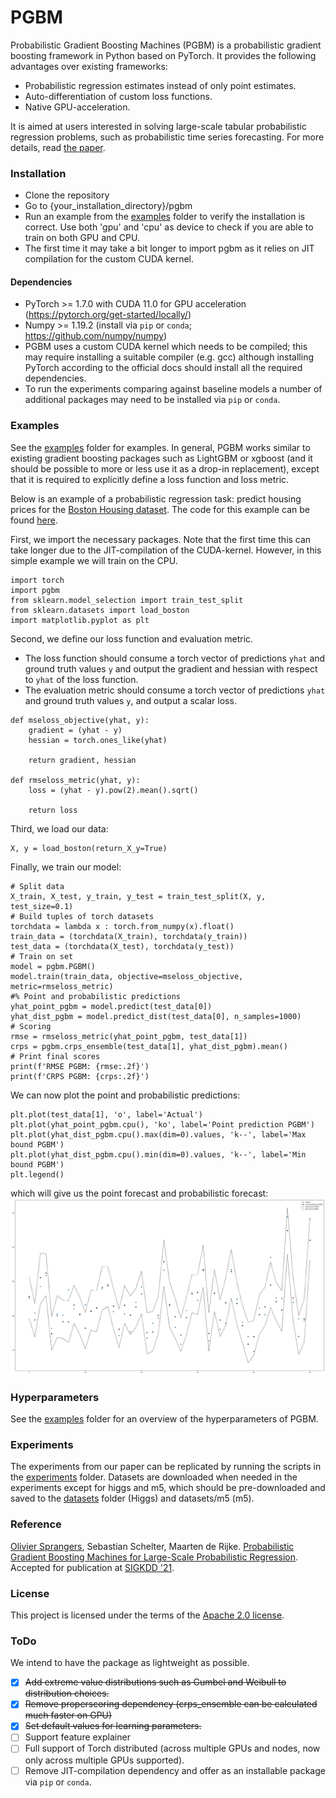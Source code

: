 # PGBM #

Probabilistic Gradient Boosting Machines (PGBM) is a probabilistic gradient boosting framework in Python based on PyTorch. It provides the following advantages over existing frameworks:
* Probabilistic regression estimates instead of only point estimates.
* Auto-differentiation of custom loss functions.
* Native GPU-acceleration.

It is aimed at users interested in solving large-scale tabular probabilistic regression problems, such as probabilistic time series forecasting. For more details, read [the paper](arxiv-link).

### Installation ###
* Clone the repository
* Go to {your_installation_directory}/pgbm
* Run an example from the [examples](https://github.com/elephaint/pgbm/tree/main/examples) folder to verify the installation is correct. Use both 'gpu' and 'cpu' as device to check if you are able to train on both GPU and CPU.
* The first time it may take a bit longer to import pgbm as it relies on JIT compilation for the custom CUDA kernel. 

#### Dependencies ####

* PyTorch >= 1.7.0 with CUDA 11.0 for GPU acceleration (https://pytorch.org/get-started/locally/)
* Numpy >= 1.19.2 (install via `pip` or `conda`; https://github.com/numpy/numpy)
* PGBM uses a custom CUDA kernel which needs to be compiled; this may require installing a suitable compiler (e.g. gcc) although installing PyTorch according to the official docs should install all the required dependencies.
* To run the experiments comparing against baseline models a number of additional packages may need to be installed via `pip` or  `conda`.

### Examples ###
See the [examples](https://github.com/elephaint/pgbm/tree/main/examples) folder for examples. In general, PGBM works similar to existing gradient boosting packages such as LightGBM or xgboost (and it should be possible to more or less use it as a drop-in replacement), except that it is required to explicitly define a loss function and loss metric.

Below is an example of a probabilistic regression task: predict housing prices for the [Boston Housing dataset](https://archive.ics.uci.edu/ml/machine-learning-databases/housing/). The code for this example can be found [here](https://github.com/elephaint/pgbm/blob/main/examples/example1_bostonhousing.py).

First, we import the necessary packages. Note that the first time this can take longer due to the JIT-compilation of the CUDA-kernel. However, in this simple example we will train on the CPU.
```
import torch
import pgbm
from sklearn.model_selection import train_test_split
from sklearn.datasets import load_boston
import matplotlib.pyplot as plt
```
Second, we define our loss function and evaluation metric. 
* The loss function should consume a torch vector of predictions `yhat` and ground truth values `y` and output the gradient and hessian with respect to `yhat` of the loss function.
* The evaluation metric should consume a torch vector of predictions `yhat` and ground truth values `y`, and output a scalar loss.
```
def mseloss_objective(yhat, y):
    gradient = (yhat - y)
    hessian = torch.ones_like(yhat)

    return gradient, hessian

def rmseloss_metric(yhat, y):
    loss = (yhat - y).pow(2).mean().sqrt()

    return loss
```
Third, we load our data:
```
X, y = load_boston(return_X_y=True)
``` 
Finally, we train our model:
```
# Split data
X_train, X_test, y_train, y_test = train_test_split(X, y, test_size=0.1)
# Build tuples of torch datasets
torchdata = lambda x : torch.from_numpy(x).float()
train_data = (torchdata(X_train), torchdata(y_train))
test_data = (torchdata(X_test), torchdata(y_test))
# Train on set   
model = pgbm.PGBM()
model.train(train_data, objective=mseloss_objective, metric=rmseloss_metric)
#% Point and probabilistic predictions
yhat_point_pgbm = model.predict(test_data[0])
yhat_dist_pgbm = model.predict_dist(test_data[0], n_samples=1000)
# Scoring
rmse = rmseloss_metric(yhat_point_pgbm, test_data[1])
crps = pgbm.crps_ensemble(test_data[1], yhat_dist_pgbm).mean()    
# Print final scores
print(f'RMSE PGBM: {rmse:.2f}')
print(f'CRPS PGBM: {crps:.2f}')
```
We can now plot the point and probabilistic predictions:
```
plt.plot(test_data[1], 'o', label='Actual')
plt.plot(yhat_point_pgbm.cpu(), 'ko', label='Point prediction PGBM')
plt.plot(yhat_dist_pgbm.cpu().max(dim=0).values, 'k--', label='Max bound PGBM')
plt.plot(yhat_dist_pgbm.cpu().min(dim=0).values, 'k--', label='Min bound PGBM')
plt.legend()
```
which will give us the point forecast and probabilistic forecast:
![Boston Housing probabilistic forecast](/examples/example1_figure.png)

### Hyperparameters ###
See the [examples](https://github.com/elephaint/pgbm/tree/main/examples) folder for an overview of the hyperparameters of PGBM.

### Experiments ###
The experiments from our paper can be replicated by running the scripts in the [experiments](https://github.com/elephaint/pgbm/tree/main/experiments) folder. Datasets are downloaded when needed in the experiments except for higgs and m5, which should be pre-downloaded and saved to the [datasets](https://github.com/elephaint/pgbm/tree/main/datasets) folder (Higgs) and datasets/m5 (m5).

### Reference ###
[Olivier Sprangers](mailto:o.r.sprangers@uva.nl), Sebastian Schelter, Maarten de Rijke. [Probabilistic Gradient Boosting Machines for Large-Scale Probabilistic Regression](https://linktopaper). Accepted for publication at [SIGKDD '21](https://www.kdd.org/kdd2021/).

### License ###
This project is licensed under the terms of the [Apache 2.0 license](https://github.com/elephaint/pgbm/blob/main/LICENSE).

### ToDo ###
We intend to have the package as lightweight as possible.

- [x] ~~Add extreme value distributions such as Gumbel and Weibull to distribution choices.~~
- [x] ~~Remove properscoring dependency (crps_ensemble can be calculated much faster on GPU)~~
- [x] ~~Set default values for learning parameters.~~
- [ ] Support feature explainer
- [ ] Full support of Torch distributed (across multiple GPUs and nodes, now only across multiple GPUs supported).
- [ ] Remove JIT-compilation dependency and offer as an installable package via `pip` or `conda`.